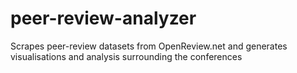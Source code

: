 # peer-review-analyzer
Scrapes peer-review datasets from OpenReview.net and generates visualisations and analysis surrounding the conferences
